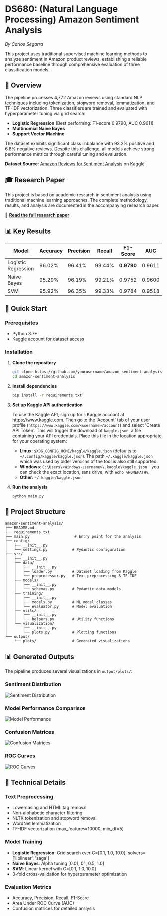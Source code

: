 # DS680: (Natural Language Processing) Amazon Sentiment Analysis

*By Carlos Segarra*

This project uses traditional supervised machine learning methods to analyze sentiment in Amazon product reviews, establishing a reliable performance baseline through comprehensive evaluation of three classification models.

## 🎯 Overview

The pipeline processes 4,772 Amazon reviews using standard NLP techniques including tokenization, stopword removal, lemmatization, and TF-IDF vectorization. Three classifiers are trained and evaluated with hyperparameter tuning via grid search:

- **Logistic Regression** (Best performing: F1-score 0.9790, AUC 0.9611)
- **Multinomial Naive Bayes**
- **Support Vector Machine**

The dataset exhibits significant class imbalance with 93.2% positive and 6.8% negative reviews. Despite this challenge, all models achieve strong performance metrics through careful tuning and evaluation.

**Dataset Source**: [Amazon Reviews for Sentiment Analysis](https://www.kaggle.com/datasets/tarkkaanko/amazon) on Kaggle

## 🎓 Research Paper

This project is based on academic research in sentiment analysis using traditional machine learning approaches. The complete methodology, results, and analysis are documented in the accompanying research paper.

📄 **[Read the full research paper](docs/Segarra_Amazon_Sentiment_Analysis.pdf)**

## 📊 Key Results

| Model               | Accuracy | Precision | Recall | F1-Score   | AUC    |
| ------------------- | -------- | --------- | ------ | ---------- | ------ |
| Logistic Regression | 96.02%   | 96.41%    | 99.44% | **0.9790** | 0.9611 |
| Naive Bayes         | 95.29%   | 96.19%    | 99.21% | 0.9752     | 0.9600 |
| SVM                 | 95.92%   | 96.35%    | 99.33% | 0.9784     | 0.9518 |

## 🚀 Quick Start

### Prerequisites

- Python 3.7+
- Kaggle account for dataset access

### Installation

1. **Clone the repository**
   ```bash
   git clone https://github.com/yourusername/amazon-sentiment-analysis.git
   cd amazon-sentiment-analysis
   ```

2. **Install dependencies**
   ```bash
   pip install -r requirements.txt
   ```

3. **Set up Kaggle API authentication**

   To use the Kaggle API, sign up for a Kaggle account at https://www.kaggle.com. Then go to the 'Account' tab of your user profile (`https://www.kaggle.com/<username>/account`) and select 'Create API Token'. This will trigger the download of `kaggle.json`, a file containing your API credentials. Place this file in the location appropriate for your operating system:

   - **Linux**: `$XDG_CONFIG_HOME/kaggle/kaggle.json` (defaults to `~/.config/kaggle/kaggle.json`). The path `~/.kaggle/kaggle.json` which was used by older versions of the tool is also still supported.
   - **Windows**: `C:\Users\<Windows-username>\.kaggle\kaggle.json` - you can check the exact location, sans drive, with `echo %HOMEPATH%`.
   - **Other**: `~/.kaggle/kaggle.json`

4. **Run the analysis**
   ```bash
   python main.py
   ```

## 📁 Project Structure

```mint
amazon-sentiment-analysis/
├── README.md
├── requirements.txt
├── main.py                    # Entry point for the analysis
├── config/
│   ├── __init__.py
│   └── settings.py           # Pydantic configuration
├── src/
│   ├── __init__.py
│   ├── data/
│   │   ├── __init__.py
│   │   ├── loader.py         # Dataset loading from Kaggle
│   │   └── preprocessor.py   # Text preprocessing & TF-IDF
│   ├── models/
│   │   ├── __init__.py
│   │   └── schemas.py        # Pydantic data models
│   ├── training/
│   │   ├── __init__.py
│   │   ├── models.py         # ML model classes
│   │   └── evaluator.py      # Model evaluation
│   ├── utils/
│   │   ├── __init__.py
│   │   └── helpers.py        # Utility functions
│   └── visualization/
│       ├── __init__.py
│       └── plots.py          # Plotting functions
└── output/
    └── plots/                # Generated visualizations
```

## 📊 Generated Outputs

The pipeline produces several visualizations in `output/plots/`:

### Sentiment Distribution

![Sentiment Distribution](output/plots/sentiment_distribution.png)

### Model Performance Comparison

![Model Performance](output/plots/model_performance_comparison.png)

### Confusion Matrices

![Confusion Matrices](output/plots/combined_confusion_matrices.png)

### ROC Curves

![ROC Curves](output/plots/combined_roc_curve.png)

## 🔧 Technical Details

### Text Preprocessing

- Lowercasing and HTML tag removal
- Non-alphabetic character filtering
- NLTK tokenization and stopword removal
- WordNet lemmatization
- TF-IDF vectorization (max_features=10000, min_df=5)

### Model Training

- **Logistic Regression**: Grid search over C=[0.1, 1.0, 10.0], solvers=['liblinear', 'saga']
- **Naive Bayes**: Alpha tuning [0.01, 0.1, 0.5, 1.0]
- **SVM**: Linear kernel with C=[0.1, 1.0, 10.0]
- 3-fold cross-validation for hyperparameter optimization

### Evaluation Metrics

- Accuracy, Precision, Recall, F1-Score
- Area Under ROC Curve (AUC)
- Confusion matrices for detailed analysis
